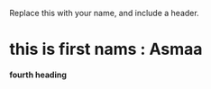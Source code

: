 Replace this with your name, and include a header.
# this is first nams : Asmaa
#### fourth heading

